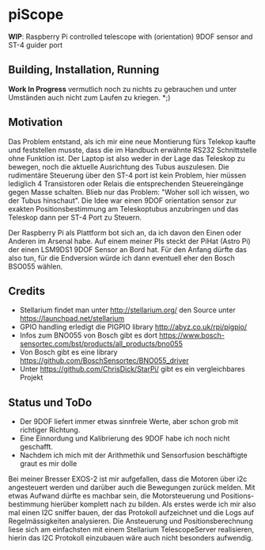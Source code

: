 # piScope
**WIP**: Raspberry Pi controlled telescope with (orientation) 9DOF sensor and ST-4 guider port

## Building, Installation, Running
**Work In Progress** vermutlich noch zu nichts zu gebrauchen und unter Umständen auch nicht zum Laufen
zu kriegen. *;)

## Motivation
Das Problem entstand, als ich mir eine neue Montierung fürs Telekop kaufte und feststellen musste, dass
die im Handbuch erwähnte RS232 Schnittstelle ohne Funktion ist. Der Laptop ist also weder in der Lage
das Teleskop zu bewegen, noch die aktuelle Ausrichtung des Tubus auszulesen. Die rudimentäre Steuerung
über den ST-4 port ist kein Problem, hier müssen lediglich 4 Transistoren oder Relais die entsprechenden
Steuereingänge gegen Masse schalten. Blieb nur das Problem: "Woher soll ich wissen, wo der Tubus hinschaut".
Die Idee war einen 9DOF orientation sensor zur exakten Positionsbestimmung am Teleskoptubus anzubringen
und das Teleskop dann per ST-4 Port zu Steuern.

Der Raspberry Pi als Plattform bot sich an, da ich davon den Einen oder Anderen im Arsenal habe. Auf einem
meiner PIs steckt der PiHat (Astro Pi) der einen LSM9DS1 9DOF Sensor an Bord hat. Für den Anfang dürfte das
also tun, für die Endversion würde ich dann eventuell eher den Bosch BSO055 wählen.

## Credits
* Stellarium findet man unter http://stellarium.org/ den Source unter https://launchpad.net/stellarium
* GPIO handling erledigt die PIGPIO library http://abyz.co.uk/rpi/pigpio/
* Infos zum BNO055 von Bosch gibt es dort https://www.bosch-sensortec.com/bst/products/all_products/bno055
* Von Bosch gibt es eine library https://github.com/BoschSensortec/BNO055_driver
* Unter https://github.com/ChrisDick/StarPi/ gibt es ein vergleichbares Projekt

## Status und ToDo
* Der 9DOF liefert immer etwas sinnfreie Werte, aber schon grob mit richtiger Richtung.
* Eine Einnordung und Kalibrierung des 9DOF habe ich noch nicht geschafft.
* Nachdem ich mich mit der Arithmethik und Sensorfusion beschäftigte graut es mir dolle

Bei meiner Bresser EXOS-2 ist mir aufgefallen, dass die Motoren über i2c angesteuert werden und darüber auch
die Bewegungen zurück melden. Mit etwas Aufwand dürfte es machbar sein, die Motorsteuerung und Positions-
bestimmung hierüber komplett nach zu bilden. Als erstes werde ich mir also mal einen I2C sniffer bauen, der
das Protokoll aufzeichnet und die Logs auf Regelmässigkeiten analysieren. Die Ansteuerung und Positionsberechnung
liese sich am einfachsten mit einem Stellarium TelescopeServer realisieren, hierin das I2C Protokoll einzubauen
wäre auch nicht besonders aufwendig.

